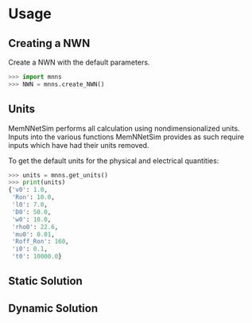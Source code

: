 # Usage

## Creating a NWN

Create a NWN with the default parameters.
```python
>>> import mnns
>>> NWN = mnns.create_NWN()
```

## Units

MemNNetSim performs all calculation using nondimensionalized units. Inputs
into the various functions MemNNetSim provides as such require inputs which
have had their units removed.

To get the default units for the physical and electrical quantities:
```python
>>> units = mnns.get_units()
>>> print(units)
{'v0': 1.0,
 'Ron': 10.0,
 'l0': 7.0,
 'D0': 50.0,
 'w0': 10.0,
 'rho0': 22.6,
 'mu0': 0.01,
 'Roff_Ron': 160,
 'i0': 0.1,
 't0': 10000.0}
```

## Static Solution

## Dynamic Solution